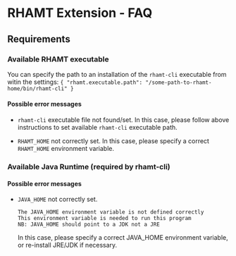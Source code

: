 # RHAMT Extension - FAQ

## Requirements

### Available RHAMT executable
You can specify the path to an installation of the `rhamt-cli` executable from witin the settings:
    ```
    {
        "rhamt.executable.path": "/some-path-to-rhamt-home/bin/rhamt-cli"
    }
    ```

#### Possible error messages
* `rhamt-cli` executable file not found/set.
    In this case, please follow above instructions to set available `rhamt-cli` executable path.


* `RHAMT_HOME` not correctly set.
    In this case, please specify a correct `RHAMT_HOME` environment variable.

### Available Java Runtime (required by rhamt-cli)

#### Possible error messages
* `JAVA_HOME` not correctly set.
    ```
    The JAVA_HOME environment variable is not defined correctly
    This environment variable is needed to run this program
    NB: JAVA_HOME should point to a JDK not a JRE
    ```
    In this case, please specify a correct JAVA_HOME environment variable, or re-install JRE/JDK if necessary.